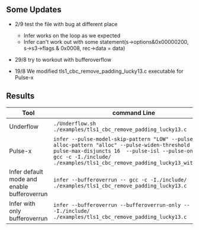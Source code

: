 ## Some Updates
 
 - 2/9 test the file with bug at different place
    - Infer works on the loop as we expected
    - Infer can't work out with some statement(s->options&0x00000200, s->s3->flags & 0x0008, rec->data = data)

 - 29/8 try to workout with bufferoverflow

 - 19/8 We modified tls1_cbc_remove_padding_lucky13.c executable for Pulse-x

## Results

|Tool|command Line|exec time  |issues found|Debug File|
|----------------|-------------------------------|-----------------------------|---------------------------|-----|
|Underflow|`./Underflow.sh ./examples/tls1_cbc_remove_padding_lucky13.c`|123.67s|4 top-level insec & 1 top-level err|results-tls1_cbc_remove_padding_lucky13.txt|
|Pulse-x|`infer --pulse-model-skip-pattern "LOW" --pulse-model-alloc-pattern "alloc" --pulse-widen-threshold 8 --pulse-max-disjuncts 16  --pulse-isl --pulse-only -- gcc -c -I./include/ ./examples/tls1_cbc_remove_padding_lucky13_withtest.c`         |54.882ms|tls1_cbc_remove_padding_lucky13.html|
|Infer default mode and enable bufferoverrun |`infer --bufferoverrun -- gcc -c -I./include/ ./examples/tls1_cbc_remove_padding_lucky13.c`|264ms|1 UNINITIALIZED_VALUE issue found|
|Infer with only bufferoverrun |`infer --bufferoverrun --bufferoverrun-only -- gcc -c -I./include/ ./examples/tls1_cbc_remove_padding_lucky13.c`|34.446ms|0|
